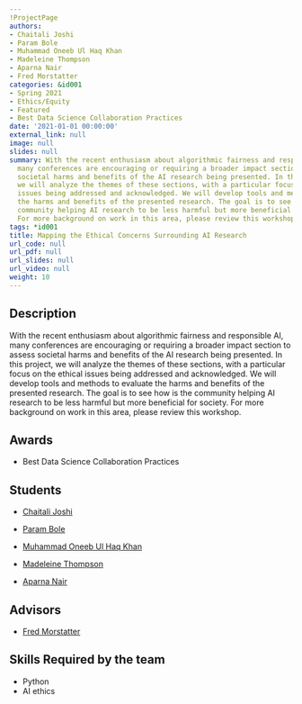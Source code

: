 ```yaml
---
!ProjectPage
authors:
- Chaitali Joshi
- Param Bole
- Muhammad Oneeb Ul Haq Khan
- Madeleine Thompson
- Aparna Nair
- Fred Morstatter
categories: &id001
- Spring 2021
- Ethics/Equity
- Featured
- Best Data Science Collaboration Practices
date: '2021-01-01 00:00:00'
external_link: null
image: null
slides: null
summary: With the recent enthusiasm about algorithmic fairness and responsible AI,
  many conferences are encouraging or requiring a broader impact section to assess
  societal harms and benefits of the AI research being presented. In this project,
  we will analyze the themes of these sections, with a particular focus on the ethical
  issues being addressed and acknowledged. We will develop tools and methods to evaluate
  the harms and benefits of the presented research. The goal is to see how is the
  community helping AI research to be less harmful but more beneficial for society.
  For more background on work in this area, please review this workshop.
tags: *id001
title: Mapping the Ethical Concerns Surrounding AI Research
url_code: null
url_pdf: null
url_slides: null
url_video: null
weight: 10
---
```

## Description

With the recent enthusiasm about algorithmic fairness and responsible AI, many conferences are encouraging or requiring a broader impact section to assess societal harms and benefits of the AI research being presented. In this project, we will analyze the themes of these sections, with a particular focus on the ethical issues being addressed and acknowledged. We will develop tools and methods to evaluate the harms and benefits of the presented research. The goal is to see how is the community helping AI research to be less harmful but more beneficial for society. For more background on work in this area, please review this workshop.



## Awards
* Best Data Science Collaboration Practices





## Students

* [Chaitali Joshi](../../../author/chaitali-joshi)

* [Param Bole](../../../author/param-bole)

* [Muhammad Oneeb Ul Haq Khan](../../../author/muhammad-oneebulhaqkhan)

* [Madeleine Thompson](../../../author/madeleine-thompson)

* [Aparna Nair](../../../author/aparna-nair)

## Advisors

* [Fred Morstatter](../../../author/fred-morstatter)

## Skills Required by the team


* Python
* AI ethics